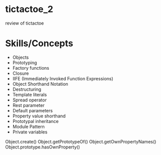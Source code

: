 # tictactoe_2
review of tictactoe

# Skills/Concepts
- Objects
- Prototyping
- Factory functions
- Closure
- IIFE (Immediately Invoked Function Expressions)
- Object Shorthand Notation
- Destructuring
- Template literals
- Spread operator
- Rest parameter
- Default parameters
- Property value shorthand
- Prototypal inheritance
- Module Pattern
- Private variables


Object.create()
Object.getPrototypeOf()
Object.getOwnPropertyNames()
Object.prototype.hasOwnProperty()